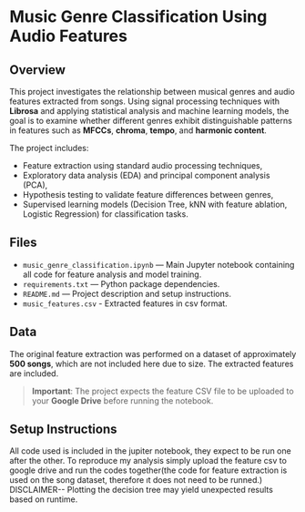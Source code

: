 # Music Genre Classification Using Audio Features

## Overview
This project investigates the relationship between musical genres and audio features extracted from songs. Using signal processing techniques with **Librosa** and applying statistical analysis and machine learning models, the goal is to examine whether different genres exhibit distinguishable patterns in features such as **MFCCs**, **chroma**, **tempo**, and **harmonic content**.

The project includes:
- Feature extraction using standard audio processing techniques,
- Exploratory data analysis (EDA) and principal component analysis (PCA),
- Hypothesis testing to validate feature differences between genres,
- Supervised learning models (Decision Tree, kNN with feature ablation, Logistic Regression) for classification tasks.

## Files
- `music_genre_classification.ipynb` — Main Jupyter notebook containing all code for feature analysis and model training.
- `requirements.txt` — Python package dependencies.
- `README.md` — Project description and setup instructions.
- `music_features.csv` - Extracted features in csv format.

## Data
The original feature extraction was performed on a dataset of approximately **500 songs**, which are not included here due to size. The extracted features are included. 



> **Important**: The project expects the feature CSV file to be uploaded to your **Google Drive** before running the notebook.

## Setup Instructions
All code used is included in the jupiter notebook, they expect to be run one after the other. To reproduce my analysis simply upload the feature csv to google drive and run the codes together(the code for feature extraction is used on the song dataset, therefore ıt does not need to be runned.)
DISCLAIMER-- Plotting the decision tree may yield unexpected results based on runtime. 
